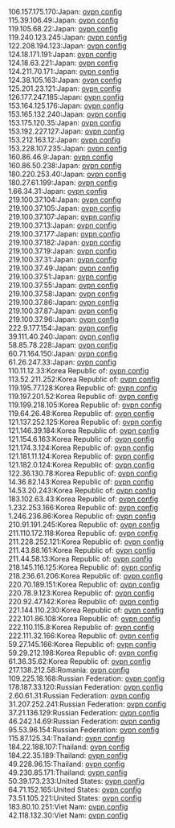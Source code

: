 106.157.175.170:Japan: [ovpn config](vpn/106_157_175_170.ovpn)  
115.39.106.49:Japan: [ovpn config](vpn/115_39_106_49.ovpn)  
119.105.68.22:Japan: [ovpn config](vpn/119_105_68_22.ovpn)  
119.240.123.245:Japan: [ovpn config](vpn/119_240_123_245.ovpn)  
122.208.194.123:Japan: [ovpn config](vpn/122_208_194_123.ovpn)  
124.18.171.191:Japan: [ovpn config](vpn/124_18_171_191.ovpn)  
124.18.63.221:Japan: [ovpn config](vpn/124_18_63_221.ovpn)  
124.211.70.171:Japan: [ovpn config](vpn/124_211_70_171.ovpn)  
124.38.105.163:Japan: [ovpn config](vpn/124_38_105_163.ovpn)  
125.201.23.121:Japan: [ovpn config](vpn/125_201_23_121.ovpn)  
126.177.247.185:Japan: [ovpn config](vpn/126_177_247_185.ovpn)  
153.164.125.176:Japan: [ovpn config](vpn/153_164_125_176.ovpn)  
153.165.132.240:Japan: [ovpn config](vpn/153_165_132_240.ovpn)  
153.175.120.35:Japan: [ovpn config](vpn/153_175_120_35.ovpn)  
153.192.227.127:Japan: [ovpn config](vpn/153_192_227_127.ovpn)  
153.212.163.12:Japan: [ovpn config](vpn/153_212_163_12.ovpn)  
153.228.107.235:Japan: [ovpn config](vpn/153_228_107_235.ovpn)  
160.86.46.9:Japan: [ovpn config](vpn/160_86_46_9.ovpn)  
160.86.50.238:Japan: [ovpn config](vpn/160_86_50_238.ovpn)  
180.220.253.40:Japan: [ovpn config](vpn/180_220_253_40.ovpn)  
180.27.61.199:Japan: [ovpn config](vpn/180_27_61_199.ovpn)  
1.66.34.31:Japan: [ovpn config](vpn/1_66_34_31.ovpn)  
219.100.37.104:Japan: [ovpn config](vpn/219_100_37_104.ovpn)  
219.100.37.105:Japan: [ovpn config](vpn/219_100_37_105.ovpn)  
219.100.37.107:Japan: [ovpn config](vpn/219_100_37_107.ovpn)  
219.100.37.13:Japan: [ovpn config](vpn/219_100_37_13.ovpn)  
219.100.37.177:Japan: [ovpn config](vpn/219_100_37_177.ovpn)  
219.100.37.182:Japan: [ovpn config](vpn/219_100_37_182.ovpn)  
219.100.37.19:Japan: [ovpn config](vpn/219_100_37_19.ovpn)  
219.100.37.31:Japan: [ovpn config](vpn/219_100_37_31.ovpn)  
219.100.37.49:Japan: [ovpn config](vpn/219_100_37_49.ovpn)  
219.100.37.51:Japan: [ovpn config](vpn/219_100_37_51.ovpn)  
219.100.37.55:Japan: [ovpn config](vpn/219_100_37_55.ovpn)  
219.100.37.58:Japan: [ovpn config](vpn/219_100_37_58.ovpn)  
219.100.37.86:Japan: [ovpn config](vpn/219_100_37_86.ovpn)  
219.100.37.87:Japan: [ovpn config](vpn/219_100_37_87.ovpn)  
219.100.37.96:Japan: [ovpn config](vpn/219_100_37_96.ovpn)  
222.9.177.154:Japan: [ovpn config](vpn/222_9_177_154.ovpn)  
39.111.40.240:Japan: [ovpn config](vpn/39_111_40_240.ovpn)  
58.85.78.228:Japan: [ovpn config](vpn/58_85_78_228.ovpn)  
60.71.164.150:Japan: [ovpn config](vpn/60_71_164_150.ovpn)  
61.26.247.33:Japan: [ovpn config](vpn/61_26_247_33.ovpn)  
110.11.12.33:Korea Republic of: [ovpn config](vpn/110_11_12_33.ovpn)  
113.52.211.252:Korea Republic of: [ovpn config](vpn/113_52_211_252.ovpn)  
119.195.77.128:Korea Republic of: [ovpn config](vpn/119_195_77_128.ovpn)  
119.197.201.52:Korea Republic of: [ovpn config](vpn/119_197_201_52.ovpn)  
119.199.218.105:Korea Republic of: [ovpn config](vpn/119_199_218_105.ovpn)  
119.64.26.48:Korea Republic of: [ovpn config](vpn/119_64_26_48.ovpn)  
121.137.252.125:Korea Republic of: [ovpn config](vpn/121_137_252_125.ovpn)  
121.146.39.184:Korea Republic of: [ovpn config](vpn/121_146_39_184.ovpn)  
121.154.6.163:Korea Republic of: [ovpn config](vpn/121_154_6_163.ovpn)  
121.174.3.124:Korea Republic of: [ovpn config](vpn/121_174_3_124.ovpn)  
121.181.11.124:Korea Republic of: [ovpn config](vpn/121_181_11_124.ovpn)  
121.182.0.124:Korea Republic of: [ovpn config](vpn/121_182_0_124.ovpn)  
122.36.130.78:Korea Republic of: [ovpn config](vpn/122_36_130_78.ovpn)  
14.36.82.143:Korea Republic of: [ovpn config](vpn/14_36_82_143.ovpn)  
14.53.20.243:Korea Republic of: [ovpn config](vpn/14_53_20_243.ovpn)  
183.102.63.43:Korea Republic of: [ovpn config](vpn/183_102_63_43.ovpn)  
1.232.253.166:Korea Republic of: [ovpn config](vpn/1_232_253_166.ovpn)  
1.246.236.86:Korea Republic of: [ovpn config](vpn/1_246_236_86.ovpn)  
210.91.191.245:Korea Republic of: [ovpn config](vpn/210_91_191_245.ovpn)  
211.110.172.118:Korea Republic of: [ovpn config](vpn/211_110_172_118.ovpn)  
211.228.252.121:Korea Republic of: [ovpn config](vpn/211_228_252_121.ovpn)  
211.43.88.161:Korea Republic of: [ovpn config](vpn/211_43_88_161.ovpn)  
211.44.58.13:Korea Republic of: [ovpn config](vpn/211_44_58_13.ovpn)  
218.145.116.125:Korea Republic of: [ovpn config](vpn/218_145_116_125.ovpn)  
218.236.61.206:Korea Republic of: [ovpn config](vpn/218_236_61_206.ovpn)  
220.70.189.151:Korea Republic of: [ovpn config](vpn/220_70_189_151.ovpn)  
220.78.9.123:Korea Republic of: [ovpn config](vpn/220_78_9_123.ovpn)  
220.92.47.142:Korea Republic of: [ovpn config](vpn/220_92_47_142.ovpn)  
221.144.110.230:Korea Republic of: [ovpn config](vpn/221_144_110_230.ovpn)  
222.101.86.108:Korea Republic of: [ovpn config](vpn/222_101_86_108.ovpn)  
222.110.115.8:Korea Republic of: [ovpn config](vpn/222_110_115_8.ovpn)  
222.111.32.166:Korea Republic of: [ovpn config](vpn/222_111_32_166.ovpn)  
59.27.145.166:Korea Republic of: [ovpn config](vpn/59_27_145_166.ovpn)  
59.29.212.198:Korea Republic of: [ovpn config](vpn/59_29_212_198.ovpn)  
61.36.35.62:Korea Republic of: [ovpn config](vpn/61_36_35_62.ovpn)  
217.138.212.58:Romania: [ovpn config](vpn/217_138_212_58.ovpn)  
109.225.18.168:Russian Federation: [ovpn config](vpn/109_225_18_168.ovpn)  
178.187.33.120:Russian Federation: [ovpn config](vpn/178_187_33_120.ovpn)  
2.60.61.31:Russian Federation: [ovpn config](vpn/2_60_61_31.ovpn)  
31.207.252.241:Russian Federation: [ovpn config](vpn/31_207_252_241.ovpn)  
37.21.136.129:Russian Federation: [ovpn config](vpn/37_21_136_129.ovpn)  
46.242.14.69:Russian Federation: [ovpn config](vpn/46_242_14_69.ovpn)  
95.53.96.154:Russian Federation: [ovpn config](vpn/95_53_96_154.ovpn)  
115.87.125.34:Thailand: [ovpn config](vpn/115_87_125_34.ovpn)  
184.22.188.107:Thailand: [ovpn config](vpn/184_22_188_107.ovpn)  
184.22.35.189:Thailand: [ovpn config](vpn/184_22_35_189.ovpn)  
49.228.96.15:Thailand: [ovpn config](vpn/49_228_96_15.ovpn)  
49.230.85.171:Thailand: [ovpn config](vpn/49_230_85_171.ovpn)  
50.39.173.233:United States: [ovpn config](vpn/50_39_173_233.ovpn)  
64.71.152.165:United States: [ovpn config](vpn/64_71_152_165.ovpn)  
73.51.105.221:United States: [ovpn config](vpn/73_51_105_221.ovpn)  
183.80.10.251:Viet Nam: [ovpn config](vpn/183_80_10_251.ovpn)  
42.118.132.30:Viet Nam: [ovpn config](vpn/42_118_132_30.ovpn)  
